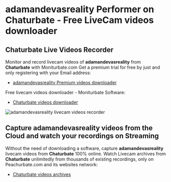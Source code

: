 # adamandevasreality Performer on Chaturbate - Free LiveCam videos downloader

## Chaturbate Live Videos Recorder

Monitor and record livecam videos of **adamandevasreality** from **Chaturbate** with Moniturbate.com
Get a premium trial for free by just and only registering with your Email address:
* [adamandevasreality Premium videos downloader](https://moniturbate.com/request-demo-licence-key.html)

Free livecam videos downloader - Moniturbate Software:
* [Chaturbate videos downloader](https://moniturbate.com/moniturbate-download-software.html)

![adamandevasreality livecam videos recorder](https://peachurnet.com/templates/moniturbate-software.png)


## Capture adamandevasreality videos from the Cloud and watch your recordings on Streaming

Without the need of downloading a software, capture **adamandevasreality** livecam videos from **Chaturbate** 100% online.
Watch Livecam archives from **Chaturbate** unlimitedly from thousands of existing recordings, only on Peachurbate.com and its websites network:
* [Chaturbate videos archives](https://peachurnet.com/)